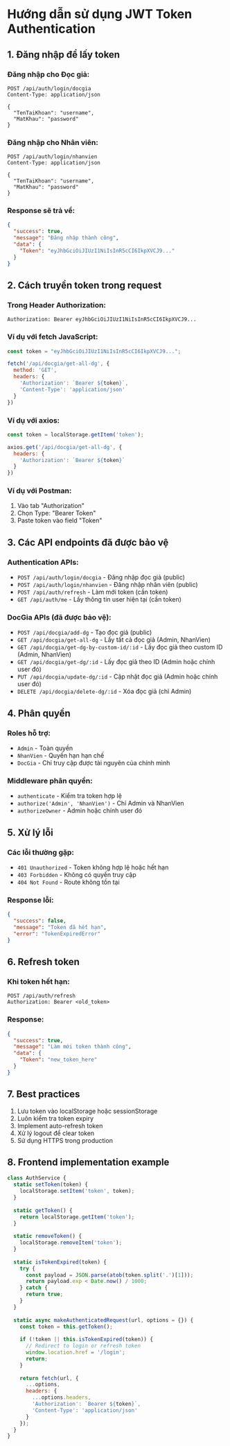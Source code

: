 # Hướng dẫn sử dụng JWT Token Authentication

## 1. Đăng nhập để lấy token

### Đăng nhập cho Đọc giả:
```
POST /api/auth/login/docgia
Content-Type: application/json

{
  "TenTaiKhoan": "username",
  "MatKhau": "password"
}
```

### Đăng nhập cho Nhân viên:
```
POST /api/auth/login/nhanvien
Content-Type: application/json

{
  "TenTaiKhoan": "username", 
  "MatKhau": "password"
}
```

### Response sẽ trả về:
```json
{
  "success": true,
  "message": "Đăng nhập thành công",
  "data": {
    "Token": "eyJhbGciOiJIUzI1NiIsInR5cCI6IkpXVCJ9..."
  }
}
```

## 2. Cách truyền token trong request

### Trong Header Authorization:
```
Authorization: Bearer eyJhbGciOiJIUzI1NiIsInR5cCI6IkpXVCJ9...
```

### Ví dụ với fetch JavaScript:
```javascript
const token = "eyJhbGciOiJIUzI1NiIsInR5cCI6IkpXVCJ9...";

fetch('/api/docgia/get-all-dg', {
  method: 'GET',
  headers: {
    'Authorization': `Bearer ${token}`,
    'Content-Type': 'application/json'
  }
})
```

### Ví dụ với axios:
```javascript
const token = localStorage.getItem('token');

axios.get('/api/docgia/get-all-dg', {
  headers: {
    'Authorization': `Bearer ${token}`
  }
})
```

### Ví dụ với Postman:
1. Vào tab "Authorization"
2. Chọn Type: "Bearer Token"
3. Paste token vào field "Token"

## 3. Các API endpoints đã được bảo vệ

### Authentication APIs:
- `POST /api/auth/login/docgia` - Đăng nhập đọc giả (public)
- `POST /api/auth/login/nhanvien` - Đăng nhập nhân viên (public)
- `POST /api/auth/refresh` - Làm mới token (cần token)
- `GET /api/auth/me` - Lấy thông tin user hiện tại (cần token)

### DocGia APIs (đã được bảo vệ):
- `POST /api/docgia/add-dg` - Tạo đọc giả (public)
- `GET /api/docgia/get-all-dg` - Lấy tất cả đọc giả (Admin, NhanVien)
- `GET /api/docgia/get-dg-by-custom-id/:id` - Lấy đọc giả theo custom ID (Admin, NhanVien)
- `GET /api/docgia/get-dg/:id` - Lấy đọc giả theo ID (Admin hoặc chính user đó)
- `PUT /api/docgia/update-dg/:id` - Cập nhật đọc giả (Admin hoặc chính user đó)
- `DELETE /api/docgia/delete-dg/:id` - Xóa đọc giả (chỉ Admin)

## 4. Phân quyền

### Roles hỗ trợ:
- `Admin` - Toàn quyền
- `NhanVien` - Quyền hạn hạn chế
- `DocGia` - Chỉ truy cập được tài nguyên của chính mình

### Middleware phân quyền:
- `authenticate` - Kiểm tra token hợp lệ
- `authorize('Admin', 'NhanVien')` - Chỉ Admin và NhanVien
- `authorizeOwner` - Admin hoặc chính user đó

## 5. Xử lý lỗi

### Các lỗi thường gặp:
- `401 Unauthorized` - Token không hợp lệ hoặc hết hạn
- `403 Forbidden` - Không có quyền truy cập
- `404 Not Found` - Route không tồn tại

### Response lỗi:
```json
{
  "success": false,
  "message": "Token đã hết hạn",
  "error": "TokenExpiredError"
}
```

## 6. Refresh token

### Khi token hết hạn:
```
POST /api/auth/refresh
Authorization: Bearer <old_token>
```

### Response:
```json
{
  "success": true,
  "message": "Làm mới token thành công",
  "data": {
    "Token": "new_token_here"
  }
}
```

## 7. Best practices

1. Lưu token vào localStorage hoặc sessionStorage
2. Luôn kiểm tra token expiry
3. Implement auto-refresh token
4. Xử lý logout để clear token
5. Sử dụng HTTPS trong production

## 8. Frontend implementation example

```javascript
class AuthService {
  static setToken(token) {
    localStorage.setItem('token', token);
  }
  
  static getToken() {
    return localStorage.getItem('token');
  }
  
  static removeToken() {
    localStorage.removeItem('token');
  }
  
  static isTokenExpired(token) {
    try {
      const payload = JSON.parse(atob(token.split('.')[1]));
      return payload.exp < Date.now() / 1000;
    } catch {
      return true;
    }
  }
  
  static async makeAuthenticatedRequest(url, options = {}) {
    const token = this.getToken();
    
    if (!token || this.isTokenExpired(token)) {
      // Redirect to login or refresh token
      window.location.href = '/login';
      return;
    }
    
    return fetch(url, {
      ...options,
      headers: {
        ...options.headers,
        'Authorization': `Bearer ${token}`,
        'Content-Type': 'application/json'
      }
    });
  }
}
```
